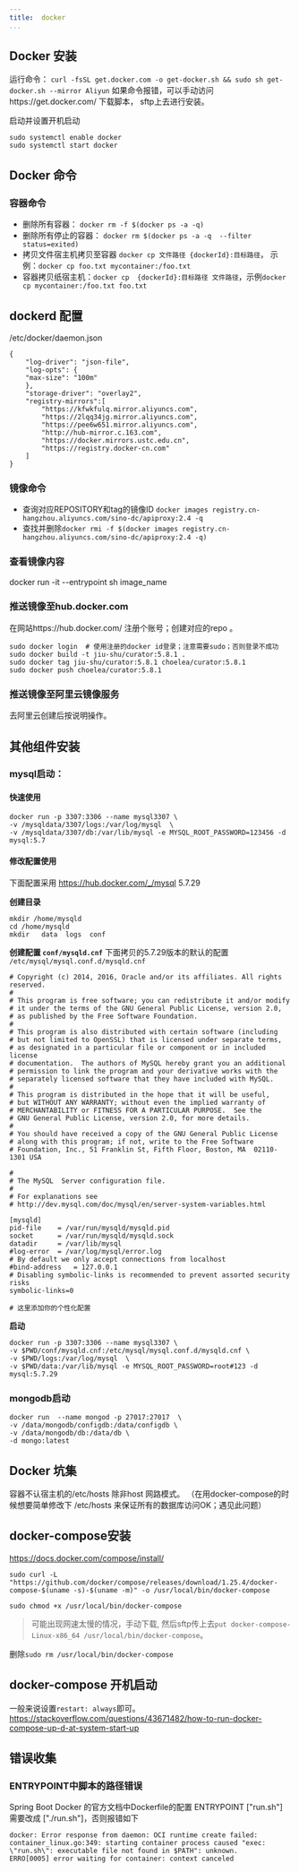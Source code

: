 ```yaml
---
title:  docker
...
```

## Docker 安装
运行命令： `curl -fsSL get.docker.com -o get-docker.sh && sudo sh get-docker.sh --mirror Aliyun`
如果命令报错，可以手动访问https://get.docker.com/ 下载脚本， sftp上去进行安装。

启动并设置开机启动
```
sudo systemctl enable docker
sudo systemctl start docker
```
## Docker 命令
### 容器命令
* 删除所有容器： `docker rm -f $(docker ps -a -q)`
* 删除所有停止的容器： `docker rm $(docker ps -a -q  --filter status=exited)`
* 拷贝文件宿主机拷贝至容器 `docker cp 文件路径 {dockerId}:目标路径`， 示例：`docker cp foo.txt mycontainer:/foo.txt`
* 容器拷贝纸宿主机：`docker cp  {dockerId}:目标路径 文件路径`，示例`docker cp mycontainer:/foo.txt foo.txt`

## dockerd 配置
/etc/docker/daemon.json
```
{
    "log-driver": "json-file",
    "log-opts": {
    "max-size": "100m"
    },
    "storage-driver": "overlay2",
    "registry-mirrors":[
        "https://kfwkfulq.mirror.aliyuncs.com",
        "https://2lqq34jg.mirror.aliyuncs.com",
        "https://pee6w651.mirror.aliyuncs.com",
        "http://hub-mirror.c.163.com",
        "https://docker.mirrors.ustc.edu.cn",
        "https://registry.docker-cn.com"
    ]
}
```

### 镜像命令
- 查询对应REPOSITORY和tag的镜像ID `docker images registry.cn-hangzhou.aliyuncs.com/sino-dc/apiproxy:2.4 -q`
- 查找并删除`docker rmi -f $(docker images registry.cn-hangzhou.aliyuncs.com/sino-dc/apiproxy:2.4 -q)`

### 查看镜像内容
docker run -it --entrypoint sh image_name

### 推送镜像至hub.docker.com
在网站https://hub.docker.com/ 注册个账号；创建对应的repo  。 
```
sudo docker login  # 使用注册的docker id登录；注意需要sudo；否则登录不成功
sudo docker build -t jiu-shu/curator:5.8.1 .
sudo docker tag jiu-shu/curator:5.8.1 choelea/curator:5.8.1
sudo docker push choelea/curator:5.8.1
```


### 推送镜像至阿里云镜像服务
去阿里云创建后按说明操作。

## 其他组件安装
### mysql启动：

#### 快速使用
```
docker run -p 3307:3306 --name mysql3307 \
-v /mysqldata/3307/logs:/var/log/mysql  \
-v /mysqldata/3307/db:/var/lib/mysql -e MYSQL_ROOT_PASSWORD=123456 -d mysql:5.7
```

#### 修改配置使用
下面配置采用 https://hub.docker.com/_/mysql     5.7.29 

**创建目录**
```
mkdir /home/mysqld
cd /home/mysqld
mkdir   data  logs  conf
```
**创建配置 `conf/mysqld.cnf`**
下面拷贝的5.7.29版本的默认的配置 `/etc/mysql/mysql.conf.d/mysqld.cnf`
```
# Copyright (c) 2014, 2016, Oracle and/or its affiliates. All rights reserved.
#
# This program is free software; you can redistribute it and/or modify
# it under the terms of the GNU General Public License, version 2.0,
# as published by the Free Software Foundation.
#
# This program is also distributed with certain software (including
# but not limited to OpenSSL) that is licensed under separate terms,
# as designated in a particular file or component or in included license
# documentation.  The authors of MySQL hereby grant you an additional
# permission to link the program and your derivative works with the
# separately licensed software that they have included with MySQL.
#
# This program is distributed in the hope that it will be useful,
# but WITHOUT ANY WARRANTY; without even the implied warranty of
# MERCHANTABILITY or FITNESS FOR A PARTICULAR PURPOSE.  See the
# GNU General Public License, version 2.0, for more details.
#
# You should have received a copy of the GNU General Public License
# along with this program; if not, write to the Free Software
# Foundation, Inc., 51 Franklin St, Fifth Floor, Boston, MA  02110-1301 USA

#
# The MySQL  Server configuration file.
#
# For explanations see
# http://dev.mysql.com/doc/mysql/en/server-system-variables.html

[mysqld]
pid-file	= /var/run/mysqld/mysqld.pid
socket		= /var/run/mysqld/mysqld.sock
datadir		= /var/lib/mysql
#log-error	= /var/log/mysql/error.log
# By default we only accept connections from localhost
#bind-address	= 127.0.0.1
# Disabling symbolic-links is recommended to prevent assorted security risks
symbolic-links=0

# 这里添加你的个性化配置
```

**启动**
```
docker run -p 3307:3306 --name mysql3307 \
-v $PWD/conf/mysqld.cnf:/etc/mysql/mysql.conf.d/mysqld.cnf \
-v $PWD/logs:/var/log/mysql  \
-v $PWD/data:/var/lib/mysql -e MYSQL_ROOT_PASSWORD=root#123 -d mysql:5.7.29
```

### mongodb启动

```
docker run  --name mongod -p 27017:27017  \
-v /data/mongodb/configdb:/data/configdb \
-v /data/mongodb/db:/data/db \
-d mongo:latest
```

## Docker  坑集
容器不认宿主机的/etc/hosts 除非host 网路模式。 （在用docker-compose的时候想要简单修改下 /etc/hosts 来保证所有的数据库访问OK；遇见此问题）
## docker-compose安装
https://docs.docker.com/compose/install/

```
sudo curl -L "https://github.com/docker/compose/releases/download/1.25.4/docker-compose-$(uname -s)-$(uname -m)" -o /usr/local/bin/docker-compose

sudo chmod +x /usr/local/bin/docker-compose
```
> 可能出现网速太慢的情况，手动下载, 然后sftp传上去`put docker-compose-Linux-x86_64 /usr/local/bin/docker-compose`。 
> 
 
删除`sudo rm /usr/local/bin/docker-compose`


## docker-compose 开机启动
一般来说设置`restart: always`即可。
https://stackoverflow.com/questions/43671482/how-to-run-docker-compose-up-d-at-system-start-up
 
 
 
 ## 错误收集
 
 ### ENTRYPOINT中脚本的路径错误
 Spring Boot Docker 的官方文档中Dockerfile的配置
 ENTRYPOINT ["run.sh"]  需要改成 ["./run.sh"]，否则报错如下
 ```
 docker: Error response from daemon: OCI runtime create failed: container_linux.go:349: starting container process caused "exec: \"run.sh\": executable file not found in $PATH": unknown.
ERRO[0005] error waiting for container: context canceled 
 ```



